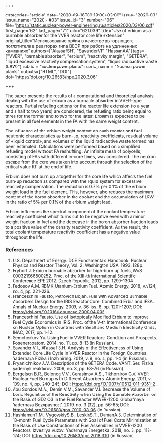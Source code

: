 +++

categories="article"
date="2020-09-16T00:18:00+03:00"
issue="2020-03"
issue_name="2020 - #03"
issue_id="3"
number="06"
file="https://static.nuclear-power-engineering.ru/articles/2020/03/06.pdf"
first_page="62"
last_page="71"
udc="621.039"
title="Use of erbium as a burnable absorber for the VVER reactor core life extension"
original_title="Использование эрбия в качестве выгорающего поглотителя в реакторах типа ВВЭР при работе на удлиненных кампаниях"
authors=["AlassafSH", "SavanderVI", "HassanAA"]
tags=["VVER", "burnable absorber", "erbium", "reactivity margin", "GETERA", "liquid excessive reactivity compensation system", "liquid radioactive waste (LRW)"]
rubric = "nuclearpowerplants"
rubric_name = "Nuclear power plants"
outputs=["HTML", "DOI"]
doi="https://doi.org/10.26583/npe.2020.3.06"

+++

The paper presents the results of a computational and theoretical analysis dealing with the use of erbium as a burnable absorber in VVER-type reactors. Partial refueling options for the reactor life extension (to a year and a half to two years) are considered, the refueling ratio being equal to three for the former and to two for the latter. Erbium is expected to be present in all fuel elements in the FA with the same weight content.

The influence of the erbium weight content on such reactor and fuel neutronic characteristics as burn-up, reactivity coefficients, residual volume of «liquid control», and volumes of the liquid radioactive waste formed has been estimated. Calculations were performed based on a simplified refueling model without FA reshuffling. An infinite mesh of polycells, consisting of FAs with different in-core times, was considered. The neutron escape from the core was taken into account through the selection of the critical value KҐ at the end of life.

Erbium does not burn up altogether for the core life which affects the fuel burn-up reduction as compared with the liquid system for excessive reactivity compensation. The reduction is 0.7% per 0.1% of the erbium weight load in the fuel element. This, however, also reduces the maximum content of the boron absorber in the coolant and the accumulation of LRW in the ratio of 5% per 0.1% of the erbium weight load.

Erbium influences the spectral component of the coolant temperature reactivity coefficient which turns out to be negative even with a minor weight fraction in fuel and the decrease in the boron absorber fraction leads to a positive value of the density reactivity coefficient. As the result, the total coolant temperature reactivity coefficient has a negative value throughout the life.

### References

1. U.S. Department of Energy. DOE Fundamentals Handbook: Nuclear Physics and Reactor Theory, Vol. 2. Washington USA. 1993. 128p.
2. Frybort J. Erbium burnable absorber for high-burn up fuels, WoS 000321966500252. Proc. of the XIII-th International Scientific Conference EPE 2012. Czech Republic, 2012, pp. 1299-1304.
3. Fedosov A.M. RBMK Uranium-Erbium Fuel. Atomic Energy, 2018, v.v124, no. 4, pp. 221-226.
4. Franceschini Fausto, Petrovich Bojan. Fuel with Advanced Burnable Absorbers Design for the IRIS Reactor Core: Combined Erbia and IFBA. Annals of Nuclear Energy. 2009, v. 36, iss. 8, pp. 1201-1207; DOI: https://doi.org/10.1016/j.anucene.2009.04.005 .
5. Franceschini Fausto. Use of Isotopically Modified Erbium to Improve Fuel Cycle Economics in IRIS. Proc. of the V-th International Conference on Nuclear Option in Countries with Small and Medium Electricity Grids, INAC, 2017, pp. 1-12.
6. Semchenkov Yu. Using Fuel in VVER Reactors: Condition and Prospects. Rosenergoatom, 2014, no. 11, pp. 8-13 (in Russian).
7. Savander V.I., Al’assaf S.H. Analysis of the Effectiveness of Using Extended Core Life Cycle in VVER Reactor in the Foreign Countries. Yadernaya Fizika i Inzhiniring. 2019, v. 9, no. 4, pp. 1-4 (in Russian).
8. Pryanichnikov A.V. Description of the GETERA Code. VANT. Ser. Fizika yadernyh reaktorov. 2009, no. 3, pp. 63-76 (in Russian).
9. Bergelson B.R., Belonog V.V., Gerasimov A.S., Tikhomirov G.V. VVER Nuclear Fuel Burnup with Different Absorbers. Atomic Energy. 2011, v. 109, no. 4, pp. 240-245; DOI: https://doi.org/10.1007/s10512-011-9351-2 .
10. Abu Sondos M.A., Demin V.M., Savander V.I. Decrease the Volume of Boric Regulation of the Reactivity when Using the Burnable Absorber on the Basis of GD2 O3 in the Fuel Reactor WWER-1200. Global’naya Yadernaya Bezopasnost’. 2019, no. 3 (32), pp. 56-65; DOI: https://doi.org/10.26583/gns-2019-03-06 (in Russian).
11. HashlamunT.M., VygovskiyS.B., LeskinS.T., DumanA.S. Determination of 18-month Fuel Cycle Parameters with Goal of Fuel Costs Minimization at the Basis of Use Constructions of Fuel Assemblies in VVER-1200 Reactors. Izvestiya vuzov. Yadernaya Energetika. 2018, no. 3, pp. 113-124; DOI: https://doi.org/10.26583/npe.2018.3.10 (in Russian).
